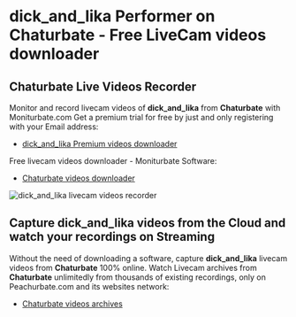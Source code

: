 # dick_and_lika Performer on Chaturbate - Free LiveCam videos downloader

## Chaturbate Live Videos Recorder

Monitor and record livecam videos of **dick_and_lika** from **Chaturbate** with Moniturbate.com
Get a premium trial for free by just and only registering with your Email address:
* [dick_and_lika Premium videos downloader](https://moniturbate.com/request-demo-licence-key.html)

Free livecam videos downloader - Moniturbate Software:
* [Chaturbate videos downloader](https://moniturbate.com/moniturbate-download-software.html)

![dick_and_lika livecam videos recorder](https://peachurnet.com/templates/moniturbate-software.png)


## Capture dick_and_lika videos from the Cloud and watch your recordings on Streaming

Without the need of downloading a software, capture **dick_and_lika** livecam videos from **Chaturbate** 100% online.
Watch Livecam archives from **Chaturbate** unlimitedly from thousands of existing recordings, only on Peachurbate.com and its websites network:
* [Chaturbate videos archives](https://peachurnet.com/)